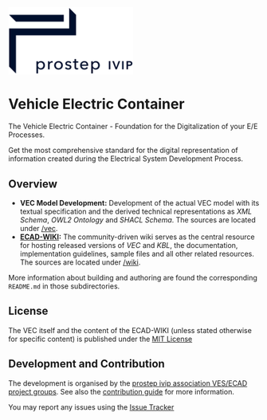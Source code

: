 <picture>
  <source media="(prefers-color-scheme: dark)" srcset="media/prostep_Logo_weiss_rgb_.png">
  <img alt="prostep ivip association logo" src="media/Prostep_Logo_dunklblau_rgb.png" width="250px">
</picture>

# Vehicle Electric Container

The Vehicle Electric Container - Foundation for the Digitalization of your E/E Processes.

Get the most comprehensive standard for the digital representation of information created during the Electrical System Development Process.

## Overview

- **VEC Model Development:** Development of the actual VEC model with its textual specification and the
  derived technical representations as _XML Schema_, _OWL2 Ontology_ and _SHACL Schema_. The sources are located under [/vec](./vec).
- **[ECAD-WIKI](https://ecad-wiki.prostep.org):** The community-driven wiki serves as the central resource for hosting released versions of _VEC_ and _KBL_, the documentation, implementation guidelines, sample files and all other related resources. The sources are located under [/wiki](./wiki).

More information about building and authoring are found the corresponding `README.md` in those subdirectories.

## License

The VEC itself and the content of the ECAD-WIKI (unless stated otherwise for specific content) is published under the [MIT License](LICENSE)

## Development and Contribution

The development is organised by the [prostep ivip association VES/ECAD project groups](https://www.prostep.org/en/projects/ves/ecad-project-groups). See also the [contribution guide](CONTRIBUTING.md) for more information.

You may report any issues using the [Issue Tracker](https://github.com/prostep-ivip-e-V/vec/issues)



  

